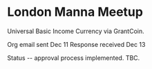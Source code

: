 # London Manna Meetup

Universal Basic Income Currency via GrantCoin.

Org email sent Dec 11
Response received Dec 13

Status -- approval process implemented. TBC.
